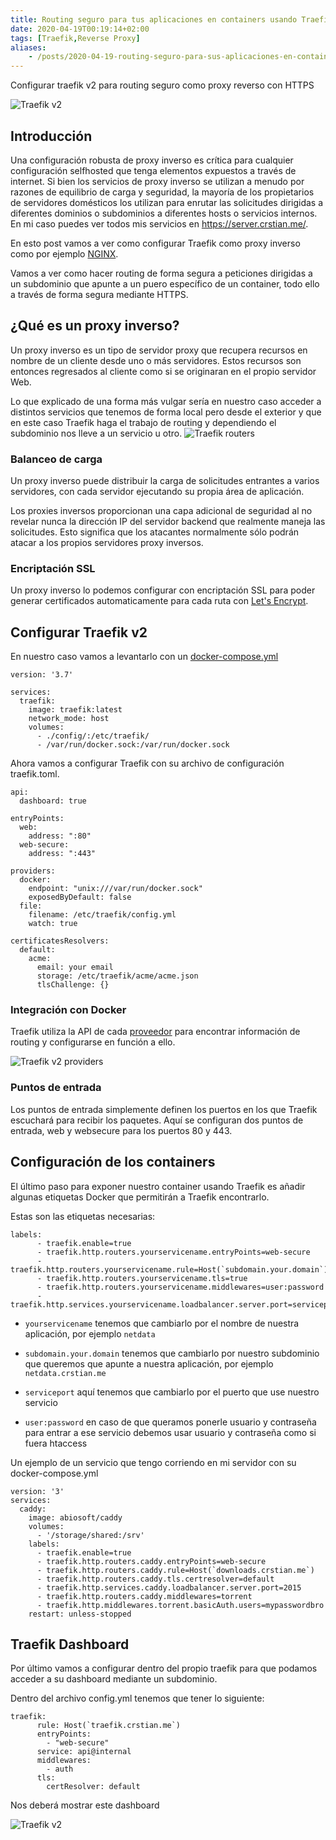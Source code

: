 ```yaml
---
title: Routing seguro para tus aplicaciones en containers usando Traefik v2 con Let's Encrypt
date: 2020-04-19T00:19:14+02:00
tags: [Traefik,Reverse Proxy]
aliases:
    - /posts/2020-04-19-routing-seguro-para-sus-aplicaciones-en-containers-usando-traefik-v2-y-lets-encrypt/
---
```

Configurar traefik v2 para routing seguro como proxy reverso con HTTPS

![Traefik v2](https://containo.us/content/images/2019/11/image-108.png)

## Introducción

Una configuración robusta de proxy inverso es crítica para cualquier configuración selfhosted que tenga elementos expuestos a través de internet. Si bien los servicios de proxy inverso se utilizan a menudo por razones de equilibrio de carga y seguridad, la mayoría de los propietarios de servidores domésticos los utilizan para enrutar las solicitudes dirigidas a diferentes dominios o subdominios a diferentes hosts o servicios internos. En mi caso puedes ver todos mis servicios en https://server.crstian.me/.

En esto post vamos a ver como configurar Traefik como proxy inverso como por ejemplo [NGINX](https://www.nginx.com/).

Vamos a ver como hacer routing de forma segura a peticiones dirigidas a un subdominio que apunte a un puero específico de un container, todo ello a través de forma segura mediante HTTPS.

## ¿Qué es un proxy inverso?

Un proxy inverso es un tipo de servidor proxy que recupera recursos en nombre de un cliente desde uno o más servidores. Estos recursos son entonces regresados al cliente como si se originaran en el propio servidor Web.

Lo que explicado de una forma más vulgar sería en nuestro caso acceder a distintos servicios que tenemos de forma local pero desde el exterior y que en este caso Traefik haga el trabajo de routing y dependiendo el subdominio nos lleve a un servicio u otro.
![Traefik routers](https://docs.traefik.io/v2.0/assets/img/services.png)

### Balanceo de carga

Un proxy inverso puede distribuir la carga de solicitudes entrantes a varios servidores, con cada servidor ejecutando su propia área de aplicación.

Los proxies inversos proporcionan una capa adicional de seguridad al no revelar nunca la dirección IP del servidor backend que realmente maneja las solicitudes. Esto significa que los atacantes normalmente sólo podrán atacar a los propios servidores proxy inversos.

### Encriptación SSL

Un proxy inverso lo podemos configurar con encriptación SSL para poder generar certificados automaticamente para cada ruta con [Let's Encrypt](https://letsencrypt.org/es/).

## Configurar Traefik v2

En nuestro caso vamos a levantarlo con un [docker-compose.yml](https://docs.docker.com/compose/)

```
version: '3.7'

services:
  traefik:
    image: traefik:latest
    network_mode: host
    volumes:
      - ./config/:/etc/traefik/
      - /var/run/docker.sock:/var/run/docker.sock
```
Ahora vamos a configurar Traefik con su archivo de configuración traefik.toml.

```
api:
  dashboard: true

entryPoints:
  web:
    address: ":80"
  web-secure:
    address: ":443"

providers:
  docker:
    endpoint: "unix:///var/run/docker.sock"
    exposedByDefault: false
  file:
    filename: /etc/traefik/config.yml
    watch: true

certificatesResolvers:
  default:
    acme:
      email: your email
      storage: /etc/traefik/acme/acme.json
      tlsChallenge: {}
```

### Integración con Docker

Traefik utiliza la API de cada [proveedor](https://docs.traefik.io/providers/overview/) para encontrar información de routing y configurarse en función a ello.

![Traefik v2 providers](https://docs.traefik.io/assets/img/providers.png)

### Puntos de entrada

Los puntos de entrada simplemente definen los puertos en los que Traefik escuchará para recibir los paquetes. Aquí se configuran dos puntos de entrada, web y websecure para los puertos 80 y 443.

## Configuración de los containers

El último paso para exponer nuestro container usando Traefik es añadir algunas etiquetas Docker que permitirán a Traefik encontrarlo.

Estas son las etiquetas necesarias: 

```
labels:
      - traefik.enable=true
      - traefik.http.routers.yourservicename.entryPoints=web-secure
      - traefik.http.routers.yourservicename.rule=Host(`subdomain.your.domain`)
      - traefik.http.routers.yourservicename.tls=true
      - traefik.http.routers.yourservicename.middlewares=user:password
      - traefik.http.services.yourservicename.loadbalancer.server.port=serviceport    
```
- `yourservicename` tenemos que cambiarlo por el nombre de nuestra aplicación, por ejemplo `netdata`

- `subdomain.your.domain` tenemos que cambiarlo por nuestro subdominio que queremos que apunte a nuestra aplicación, por ejemplo `netdata.crstian.me`

- `serviceport` aquí tenemos que cambiarlo por el puerto que use nuestro servicio

- `user:password` en caso de que queramos ponerle usuario y contraseña para entrar a ese servicio debemos usar usuario y contraseña como si fuera htaccess


Un ejemplo de un servicio que tengo corriendo en mi servidor con su docker-compose.yml

```
version: '3'
services:
  caddy:
    image: abiosoft/caddy
    volumes:
      - '/storage/shared:/srv'
    labels:
      - traefik.enable=true
      - traefik.http.routers.caddy.entryPoints=web-secure
      - traefik.http.routers.caddy.rule=Host(`downloads.crstian.me`)
      - traefik.http.routers.caddy.tls.certresolver=default
      - traefik.http.services.caddy.loadbalancer.server.port=2015
      - traefik.http.routers.caddy.middlewares=torrent
      - traefik.http.middlewares.torrent.basicAuth.users=mypasswordbro
    restart: unless-stopped
```
## Traefik Dashboard

Por último vamos a configurar dentro del propio traefik para que podamos acceder a su dashboard mediante un subdominio.

Dentro del archivo config.yml tenemos que tener lo siguiente:

```
traefik:
      rule: Host(`traefik.crstian.me`)
      entryPoints:
        - "web-secure"
      service: api@internal
      middlewares:
        - auth
      tls:
        certResolver: default
```
Nos deberá mostrar este dashboard 

![Traefik v2](https://raw.githubusercontent.com/Crstian19/crstian19.github.io/master/_posts/traefikdashboard.png)

